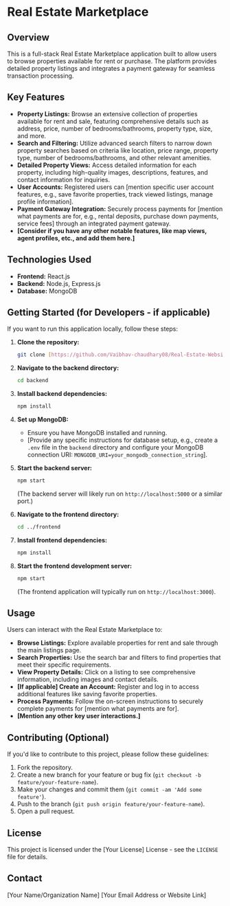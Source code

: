 # Real Estate Marketplace

## Overview

This is a full-stack Real Estate Marketplace application built to allow users to browse properties available for rent or purchase. The platform provides detailed property listings and integrates a payment gateway for seamless transaction processing.

## Key Features

* **Property Listings:** Browse an extensive collection of properties available for rent and sale, featuring comprehensive details such as address, price, number of bedrooms/bathrooms, property type, size, and more.
* **Search and Filtering:** Utilize advanced search filters to narrow down property searches based on criteria like location, price range, property type, number of bedrooms/bathrooms, and other relevant amenities.
* **Detailed Property Views:** Access detailed information for each property, including high-quality images, descriptions, features, and contact information for inquiries.
* **User Accounts:** Registered users can [mention specific user account features, e.g., save favorite properties, track viewed listings, manage profile information].
* **Payment Gateway Integration:** Securely process payments for [mention what payments are for, e.g., rental deposits, purchase down payments, service fees] through an integrated payment gateway.
* **[Consider if you have any other notable features, like map views, agent profiles, etc., and add them here.]**

## Technologies Used

* **Frontend:** React.js
* **Backend:** Node.js, Express.js
* **Database:** MongoDB

## Getting Started (for Developers - if applicable)

If you want to run this application locally, follow these steps:

1.  **Clone the repository:**
    ```bash
    git clone [https://github.com/Vaibhav-chaudhary08/Real-Estate-Website]
    ```

2.  **Navigate to the backend directory:**
    ```bash
    cd backend
    ```

3.  **Install backend dependencies:**
    ```bash
    npm install
    ```

4.  **Set up MongoDB:**
    * Ensure you have MongoDB installed and running.
    * [Provide any specific instructions for database setup, e.g., create a `.env` file in the `backend` directory and configure your MongoDB connection URI: `MONGODB_URI=your_mongodb_connection_string`].

5.  **Start the backend server:**
    ```bash
    npm start
    ```
    (The backend server will likely run on `http://localhost:5000` or a similar port.)

6.  **Navigate to the frontend directory:**
    ```bash
    cd ../frontend
    ```

7.  **Install frontend dependencies:**
    ```bash
    npm install
    ```

8.  **Start the frontend development server:**
    ```bash
    npm start
    ```
    (The frontend application will typically run on `http://localhost:3000`).

## Usage

Users can interact with the Real Estate Marketplace to:

* **Browse Listings:** Explore available properties for rent and sale through the main listings page.
* **Search Properties:** Use the search bar and filters to find properties that meet their specific requirements.
* **View Property Details:** Click on a listing to see comprehensive information, including images and contact details.
* **[If applicable] Create an Account:** Register and log in to access additional features like saving favorite properties.
* **Process Payments:** Follow the on-screen instructions to securely complete payments for [mention what payments are for].
* **[Mention any other key user interactions.]**

## Contributing (Optional)

If you'd like to contribute to this project, please follow these guidelines:

1.  Fork the repository.
2.  Create a new branch for your feature or bug fix (`git checkout -b feature/your-feature-name`).
3.  Make your changes and commit them (`git commit -am 'Add some feature'`).
4.  Push to the branch (`git push origin feature/your-feature-name`).
5.  Open a pull request.

## License

This project is licensed under the [Your License] License - see the `LICENSE` file for details.

## Contact

[Your Name/Organization Name]
[Your Email Address or Website Link]
